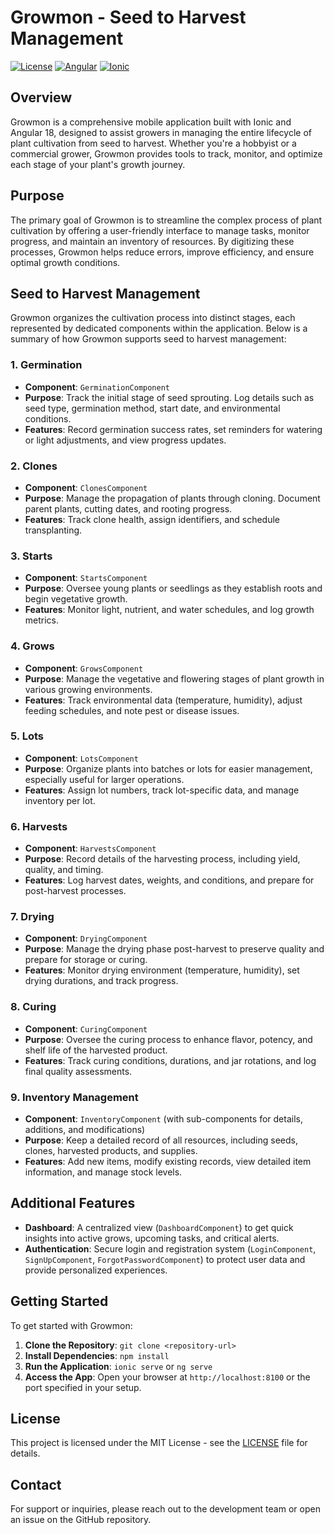 # Growmon - Seed to Harvest Management

[![License](https://img.shields.io/badge/license-MIT-blue.svg)](LICENSE)
[![Angular](https://img.shields.io/badge/Angular-18-red.svg)](https://angular.io/)
[![Ionic](https://img.shields.io/badge/Ionic-Framework-blue.svg)](https://ionicframework.com/)

## Overview

Growmon is a comprehensive mobile application built with Ionic and Angular 18, designed to assist growers in managing the entire lifecycle of plant cultivation from seed to harvest. Whether you're a hobbyist or a commercial grower, Growmon provides tools to track, monitor, and optimize each stage of your plant's growth journey.

## Purpose

The primary goal of Growmon is to streamline the complex process of plant cultivation by offering a user-friendly interface to manage tasks, monitor progress, and maintain an inventory of resources. By digitizing these processes, Growmon helps reduce errors, improve efficiency, and ensure optimal growth conditions.

## Seed to Harvest Management

Growmon organizes the cultivation process into distinct stages, each represented by dedicated components within the application. Below is a summary of how Growmon supports seed to harvest management:

### 1. **Germination**
   - **Component**: `GerminationComponent`
   - **Purpose**: Track the initial stage of seed sprouting. Log details such as seed type, germination method, start date, and environmental conditions.
   - **Features**: Record germination success rates, set reminders for watering or light adjustments, and view progress updates.

### 2. **Clones**
   - **Component**: `ClonesComponent`
   - **Purpose**: Manage the propagation of plants through cloning. Document parent plants, cutting dates, and rooting progress.
   - **Features**: Track clone health, assign identifiers, and schedule transplanting.

### 3. **Starts**
   - **Component**: `StartsComponent`
   - **Purpose**: Oversee young plants or seedlings as they establish roots and begin vegetative growth.
   - **Features**: Monitor light, nutrient, and water schedules, and log growth metrics.

### 4. **Grows**
   - **Component**: `GrowsComponent`
   - **Purpose**: Manage the vegetative and flowering stages of plant growth in various growing environments.
   - **Features**: Track environmental data (temperature, humidity), adjust feeding schedules, and note pest or disease issues.

### 5. **Lots**
   - **Component**: `LotsComponent`
   - **Purpose**: Organize plants into batches or lots for easier management, especially useful for larger operations.
   - **Features**: Assign lot numbers, track lot-specific data, and manage inventory per lot.

### 6. **Harvests**
   - **Component**: `HarvestsComponent`
   - **Purpose**: Record details of the harvesting process, including yield, quality, and timing.
   - **Features**: Log harvest dates, weights, and conditions, and prepare for post-harvest processes.

### 7. **Drying**
   - **Component**: `DryingComponent`
   - **Purpose**: Manage the drying phase post-harvest to preserve quality and prepare for storage or curing.
   - **Features**: Monitor drying environment (temperature, humidity), set drying durations, and track progress.

### 8. **Curing**
   - **Component**: `CuringComponent`
   - **Purpose**: Oversee the curing process to enhance flavor, potency, and shelf life of the harvested product.
   - **Features**: Track curing conditions, durations, and jar rotations, and log final quality assessments.

### 9. **Inventory Management**
   - **Component**: `InventoryComponent` (with sub-components for details, additions, and modifications)
   - **Purpose**: Keep a detailed record of all resources, including seeds, clones, harvested products, and supplies.
   - **Features**: Add new items, modify existing records, view detailed item information, and manage stock levels.

## Additional Features

- **Dashboard**: A centralized view (`DashboardComponent`) to get quick insights into active grows, upcoming tasks, and critical alerts.
- **Authentication**: Secure login and registration system (`LoginComponent`, `SignUpComponent`, `ForgotPasswordComponent`) to protect user data and provide personalized experiences.

## Getting Started

To get started with Growmon:

1. **Clone the Repository**: `git clone <repository-url>`
2. **Install Dependencies**: `npm install`
3. **Run the Application**: `ionic serve` or `ng serve`
4. **Access the App**: Open your browser at `http://localhost:8100` or the port specified in your setup.

## License

This project is licensed under the MIT License - see the [LICENSE](LICENSE) file for details.

## Contact

For support or inquiries, please reach out to the development team or open an issue on the GitHub repository.